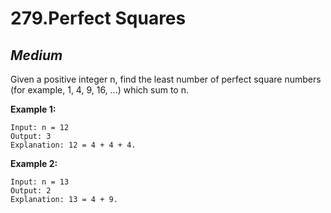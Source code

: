 279.Perfect Squares
=========

*Medium*
---------

Given a positive integer n, find the least number of perfect square numbers (for example, 1, 4, 9, 16, ...) which sum to n.

**Example 1:**

    Input: n = 12
    Output: 3 
    Explanation: 12 = 4 + 4 + 4.

**Example 2:**

    Input: n = 13
    Output: 2
    Explanation: 13 = 4 + 9.
    